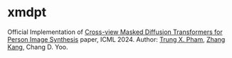 # xmdpt
Official Implementation of [Cross-view Masked Diffusion Transformers for Person Image Synthesis](https://arxiv.org/abs/2402.01516) paper, ICML 2024.
Author: [Trung X. Pham](https://scholar.google.com/citations?user=4DkPIIAAAAAJ&hl=en), [Zhang Kang](https://scholar.google.com/citations?user=nj19btQAAAAJ&hl=en), Chang D. Yoo.
